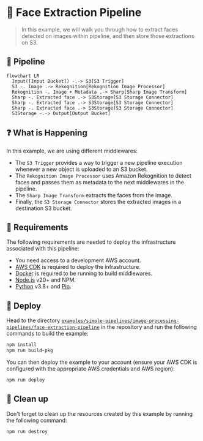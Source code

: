 # 👤 Face Extraction Pipeline

> In this example, we will walk you through how to extract faces detected on images within pipeline, and then store those extractions on S3.

## :dna: Pipeline

```mermaid
flowchart LR
  Input([Input Bucket]) -.-> S3[S3 Trigger]
  S3 -. Image .-> Rekognition[Rekognition Image Processor]
  Rekognition -. Image + Metadata .-> Sharp[Sharp Image Transform]
  Sharp -. Extracted face .-> S3Storage[S3 Storage Connector]
  Sharp -. Extracted face .-> S3Storage[S3 Storage Connector]
  Sharp -. Extracted face .-> S3Storage[S3 Storage Connector]
  S3Storage -.-> Output[Output Bucket]
```

## ❓ What is Happening

In this example, we are using different middlewares:

- The `S3 Trigger` provides a way to trigger a new pipeline execution whenever a new object is uploaded to an S3 bucket.
- The `Rekognition Image Processor` uses Amazon Rekognition to detect faces and passes them as metadata to the next middlewares in the pipeline.
- The `Sharp Image Transform` extracts the faces from the image.
- Finally, the `S3 Storage Connector` stores the extracted images in a destination S3 bucket.

## 📝 Requirements

The following requirements are needed to deploy the infrastructure associated with this pipeline:

- You need access to a development AWS account.
- [AWS CDK](https://docs.aws.amazon.com/cdk/latest/guide/getting_started.html#getting_started_install) is required to deploy the infrastructure.
- [Docker](https://docs.docker.com/get-docker/) is required to be running to build middlewares.
- [Node.js](https://nodejs.org/en/download/) v20+ and NPM.
- [Python](https://www.python.org/downloads/) v3.8+ and [Pip](https://pip.pypa.io/en/stable/installation/).

## 🚀 Deploy

Head to the directory [`examples/simple-pipelines/image-processing-pipelines/face-extraction-pipeline`](/examples/simple-pipelines/image-processing-pipelines/face-extraction-pipeline) in the repository and run the following commands to build the example:

```bash
npm install
npm run build-pkg
```

You can then deploy the example to your account (ensure your AWS CDK is configured with the appropriate AWS credentials and AWS region):

```bash
npm run deploy
```

## 🧹 Clean up

Don't forget to clean up the resources created by this example by running the following command:

```bash
npm run destroy
```
